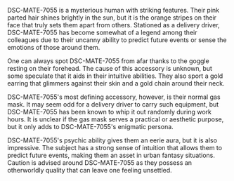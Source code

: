 DSC-MATE-7055 is a mysterious human with striking features. Their pink parted hair shines brightly in the sun, but it is the orange stripes on their face that truly sets them apart from others. Stationed as a delivery driver, DSC-MATE-7055 has become somewhat of a legend among their colleagues due to their uncanny ability to predict future events or sense the emotions of those around them. 

One can always spot DSC-MATE-7055 from afar thanks to the goggle resting on their forehead. The cause of this accessory is unknown, but some speculate that it aids in their intuitive abilities. They also sport a gold earring that glimmers against their skin and a gold chain around their neck.

DSC-MATE-7055's most defining accessory, however, is their normal gas mask. It may seem odd for a delivery driver to carry such equipment, but DSC-MATE-7055 has been known to whip it out randomly during work hours. It is unclear if the gas mask serves a practical or aesthetic purpose, but it only adds to DSC-MATE-7055's enigmatic persona.

DSC-MATE-7055's psychic ability gives them an eerie aura, but it is also impressive. The subject has a strong sense of intuition that allows them to predict future events, making them an asset in urban fantasy situations. Caution is advised around DSC-MATE-7055 as they possess an otherworldly quality that can leave one feeling unsettled.